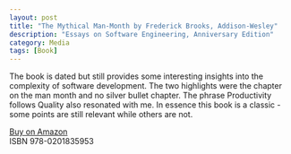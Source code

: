 ```yaml
---
layout: post
title: "The Mythical Man-Month by Frederick Brooks, Addison-Wesley"
description: "Essays on Software Engineering, Anniversary Edition"
category: Media
tags: [Book]
---
```

The book is dated but still provides some interesting insights into the complexity of software development. The two highlights were the chapter on the man month and no silver bullet chapter. The phrase Productivity follows Quality also resonated with me. In essence this book is a classic - some points are still relevant while others are not.

[Buy on Amazon](http://www.amazon.com/The-Mythical-Man-Month-Engineering-Anniversary/dp/0201835959)  
ISBN 978-0201835953
